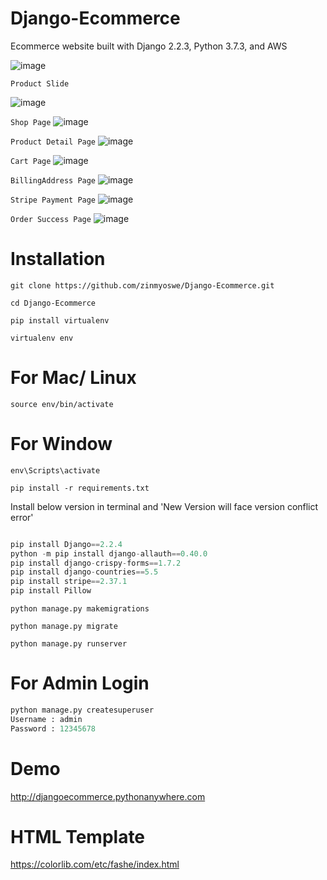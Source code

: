 # Django-Ecommerce

Ecommerce website built with Django 2.2.3, Python 3.7.3, and AWS

![image](https://user-images.githubusercontent.com/29988949/65267147-499fc580-dac9-11e9-90e8-eccbc93c7c3a.png)

`Product Slide`

![image](https://user-images.githubusercontent.com/29988949/65999313-ff67fe00-e451-11e9-9ed9-fc7bce704f17.png)

`Shop Page`
![image](https://user-images.githubusercontent.com/29988949/66098968-923f9000-e559-11e9-8691-cd5c2b181ca1.png)

`Product Detail Page`
![image](https://user-images.githubusercontent.com/29988949/66291084-bff84200-e895-11e9-8d53-3aa23b29dbae.png)

`Cart Page`
![image](https://user-images.githubusercontent.com/29988949/66291144-f0d87700-e895-11e9-8545-b8f93f799063.png)

`BillingAddress Page`
![image](https://user-images.githubusercontent.com/29988949/66291542-013d2180-e897-11e9-8ea9-40afcb90cee2.png)

`Stripe Payment Page`
![image](https://user-images.githubusercontent.com/29988949/66291610-29c51b80-e897-11e9-8b47-20de35d6c1d0.png)

`Order Success Page`
![image](https://user-images.githubusercontent.com/29988949/66291657-3e091880-e897-11e9-830b-6cf44e72a995.png)

# Installation

`git clone https://github.com/zinmyoswe/Django-Ecommerce.git`

`cd Django-Ecommerce`

`pip install virtualenv`

`virtualenv env`

# For Mac/ Linux

`source env/bin/activate`

# For Window

`env\Scripts\activate`

`pip install -r requirements.txt`

Install below version in terminal and 'New Version will face version conflict error'

```python

pip install Django==2.2.4
python -m pip install django-allauth==0.40.0
pip install django-crispy-forms==1.7.2
pip install django-countries==5.5
pip install stripe==2.37.1
pip install Pillow

```

`python manage.py makemigrations`

`python manage.py migrate`

`python manage.py runserver`

# For Admin Login

```python
python manage.py createsuperuser
Username : admin
Password : 12345678
```
# Demo

http://djangoecommerce.pythonanywhere.com

# HTML Template

https://colorlib.com/etc/fashe/index.html

